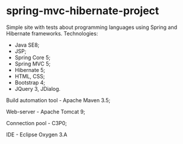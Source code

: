 # spring-mvc-hibernate-project
Simple site with tests about programming languages using Spring and Hibernate frameworks. Technologies:

- Java SE8;
- JSP;
- Spring Core 5;
- Spring MVC 5;
- Hibernate 5;
- HTML, CSS;
- Bootstrap 4;
- JQuery 3, JDialog.

Build automation tool - Apache Maven 3.5;

Web-server - Apache Tomcat 9;

Connection pool - C3P0;

IDE - Eclipse Oxygen 3.A
